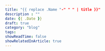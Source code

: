 ```yaml
---
title: "{{ replace .Name "-" " " | title }}"
description : ""
date: {{ .Date }}
draft: true
category: "blog"
tags:
showReadTime: false
showRelatedInArticle: true
---
```

